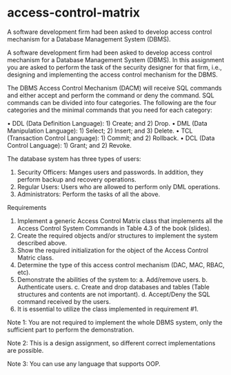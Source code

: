 # access-control-matrix
A software development firm had been asked to develop access control mechanism for a Database Management System (DBMS). 



A software development firm had been asked to develop access control mechanism for a Database Management System (DBMS). In this assignment you are asked to perform the task of the security designer for that firm, i.e., designing and implementing the access control mechanism for the DBMS. 
 
The DBMS Access Control Mechanism (DACM) will receive SQL commands and either accept and perform the command or deny the command. 
SQL commands can be divided into four categories. The following are the four categories and the minimal commands that you need for each category: 
 
• DDL (Data Definition Language): 1) Create; and 2) Drop. 
• DML (Data Manipulation Language): 1) Select; 2) Insert; and 3) Delete.
 • TCL (Transaction Control Language): 1) Commit; and 2) Rollback. 
 • DCL (Data Control Language): 1) Grant; and 2) Revoke. 
 
The database system has three types of users: 
1. Security Officers: Manges users and passwords. In addition, they perform backup and recovery operations. 
2. Regular Users: Users who are allowed to perform only DML operations. 
3. Administrators: Perform the tasks of all the above. 
 
Requirements 
1. Implement a generic Access Control Matrix class that implements all the Access Control System Commands in Table 4.3 of the book (slides). 
2. Create the required objects and/or structures to implement the system described above.  
3. Show the required initialization for the object of the Access Control Matric class. 
 4. Determine the type of this access control mechanism (DAC, MAC, RBAC, etc). 
 5. Demonstrate the abilities of the system to: a. Add/remove users. b. Authenticate users. c. Create and drop databases and tables (Table structures and contents are not important). d. Accept/Deny the SQL command received by the users. 
 6. It is essential to utilize the class implemented in requirement #1.  
 
Note 1: You are not required to implement the whole DBMS system, only the sufficient part to perform the demonstration. 
 
Note 2: This is a design assignment, so different correct implementations are possible. 
 
Note 3: You can use any language that supports OOP. 
 
